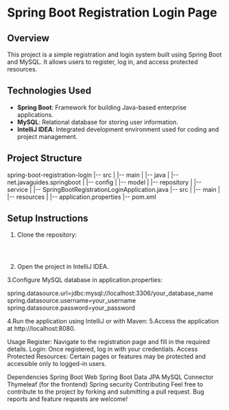 # Spring Boot Registration Login Page

## Overview

This project is a simple registration and login system built using Spring Boot and MySQL. It allows users to register, log in, and access protected resources.

## Technologies Used

- **Spring Boot**: Framework for building Java-based enterprise applications.
- **MySQL**: Relational database for storing user information.
- **IntelliJ IDEA**: Integrated development environment used for coding and project management.

## Project Structure

spring-boot-registration-login
|-- src
| |-- main
| |-- java
| |-- net.javaguides.springboot
| |-- config
| |-- model
| |-- repository
| |-- service
| |-- SpringBootRegistrationLoginApplication.java
|-- src
| |-- main
| |-- resources
| |-- application.properties
|-- pom.xml


## Setup Instructions

1. Clone the repository:

   ```bash

  
  2. Open the project in IntelliJ IDEA.

3.Configure MySQL database in application.properties:

spring.datasource.url=jdbc:mysql://localhost:3306/your_database_name
spring.datasource.username=your_username
spring.datasource.password=your_password


4.Run the application using IntelliJ or with Maven:
5.Access the application at http://localhost:8080.


Usage
Register: Navigate to the registration page and fill in the required details.
Login: Once registered, log in with your credentials.
Access Protected Resources: Certain pages or features may be protected and accessible only to logged-in users.

Dependencies
Spring Boot Web
Spring Boot Data JPA
MySQL Connector
Thymeleaf (for the frontend)
Spring security
Contributing
Feel free to contribute to the project by forking and submitting a pull request. Bug reports and feature requests are welcome!
